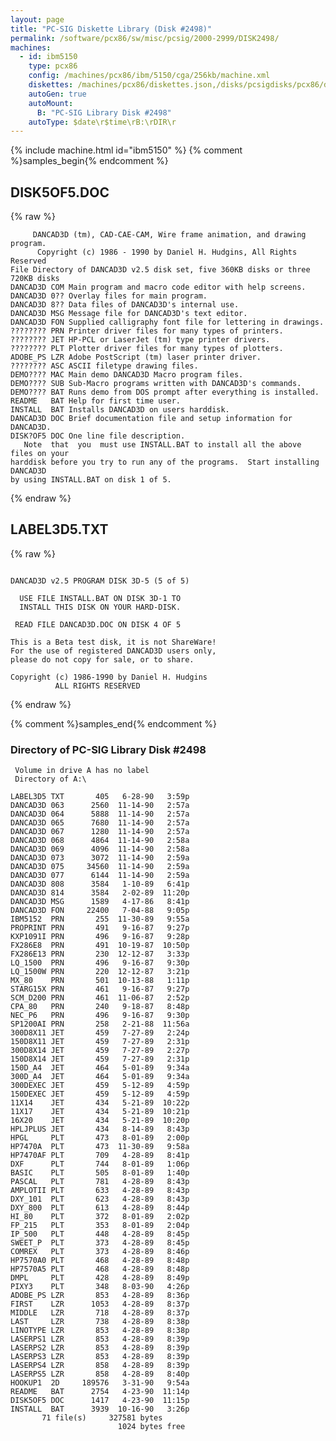 ```yaml
---
layout: page
title: "PC-SIG Diskette Library (Disk #2498)"
permalink: /software/pcx86/sw/misc/pcsig/2000-2999/DISK2498/
machines:
  - id: ibm5150
    type: pcx86
    config: /machines/pcx86/ibm/5150/cga/256kb/machine.xml
    diskettes: /machines/pcx86/diskettes.json,/disks/pcsigdisks/pcx86/diskettes.json
    autoGen: true
    autoMount:
      B: "PC-SIG Library Disk #2498"
    autoType: $date\r$time\rB:\rDIR\r
---
```


{% include machine.html id="ibm5150" %}
{% comment %}samples_begin{% endcomment %}

## DISK5OF5.DOC

{% raw %}
```
     DANCAD3D (tm), CAD-CAE-CAM, Wire frame animation, and drawing program.
      Copyright (c) 1986 - 1990 by Daniel H. Hudgins, All Rights Reserved
File Directory of DANCAD3D v2.5 disk set, five 360KB disks or three 720KB disks
DANCAD3D COM Main program and macro code editor with help screens.
DANCAD3D 0?? Overlay files for main program.
DANCAD3D 8?? Data files of DANCAD3D's internal use.
DANCAD3D MSG Message file for DANCAD3D's text editor.
DANCAD3D FON Supplied calligraphy font file for lettering in drawings.
???????? PRN Printer driver files for many types of printers.
???????? JET HP-PCL or LaserJet (tm) type printer drivers.
???????? PLT Plotter driver files for many types of plotters.
ADOBE_PS LZR Adobe PostScript (tm) laser printer driver.
???????? ASC ASCII filetype drawing files.
DEMO???? MAC Main demo DANCAD3D Macro program files. 
DEMO???? SUB Sub-Macro programs written with DANCAD3D's commands.
DEMO???? BAT Runs demo from DOS prompt after everything is installed.
README   BAT Help for first time user.
INSTALL  BAT Installs DANCAD3D on users harddisk.
DANCAD3D DOC Brief documentation file and setup information for DANCAD3D.
DISK?OF5 DOC One line file description.
   Note  that  you  must use INSTALL.BAT to install all the above files on your
harddisk before you try to run any of the programs.  Start installing  DANCAD3D
by using INSTALL.BAT on disk 1 of 5.  
```
{% endraw %}

## LABEL3D5.TXT

{% raw %}
```

DANCAD3D v2.5 PROGRAM DISK 3D-5 (5 of 5)      

  USE FILE INSTALL.BAT ON DISK 3D-1 TO
  INSTALL THIS DISK ON YOUR HARD-DISK. 

 READ FILE DANCAD3D.DOC ON DISK 4 OF 5

This is a Beta test disk, it is not ShareWare!
For the use of registered DANCAD3D users only, 
please do not copy for sale, or to share.

Copyright (c) 1986-1990 by Daniel H. Hudgins
          ALL RIGHTS RESERVED       

```
{% endraw %}

{% comment %}samples_end{% endcomment %}

### Directory of PC-SIG Library Disk #2498

     Volume in drive A has no label
     Directory of A:\

    LABEL3D5 TXT       405   6-28-90   3:59p
    DANCAD3D 063      2560  11-14-90   2:57a
    DANCAD3D 064      5888  11-14-90   2:57a
    DANCAD3D 065      7680  11-14-90   2:57a
    DANCAD3D 067      1280  11-14-90   2:57a
    DANCAD3D 068      4864  11-14-90   2:58a
    DANCAD3D 069      4096  11-14-90   2:58a
    DANCAD3D 073      3072  11-14-90   2:59a
    DANCAD3D 075     34560  11-14-90   2:59a
    DANCAD3D 077      6144  11-14-90   2:59a
    DANCAD3D 808      3584   1-10-89   6:41p
    DANCAD3D 814      3584   2-02-89  11:20p
    DANCAD3D MSG      1589   4-17-86   8:41p
    DANCAD3D FON     22400   7-04-88   9:05p
    IBM5152  PRN       255  11-30-89   9:55a
    PROPRINT PRN       491   9-16-87   9:27p
    KXP1091I PRN       496   9-16-87   9:28p
    FX286E8  PRN       491  10-19-87  10:50p
    FX286E13 PRN       230  12-12-87   3:33p
    LQ_1500  PRN       496   9-16-87   9:30p
    LQ_1500W PRN       220  12-12-87   3:21p
    MX_80    PRN       501  10-13-88   1:11p
    STARG15X PRN       461   9-16-87   9:27p
    SCM_D200 PRN       461  11-06-87   2:52p
    CPA_80   PRN       240   9-18-87   8:48p
    NEC_P6   PRN       496   9-16-87   9:30p
    SP1200AI PRN       258   2-21-88  11:56a
    300D8X11 JET       459   7-27-89   2:24p
    150D8X11 JET       459   7-27-89   2:31p
    300D8X14 JET       459   7-27-89   2:27p
    150D8X14 JET       459   7-27-89   2:31p
    150D_A4  JET       464   5-01-89   9:34a
    300D_A4  JET       464   5-01-89   9:34a
    300DEXEC JET       459   5-12-89   4:59p
    150DEXEC JET       459   5-12-89   4:59p
    11X14    JET       434   5-21-89  10:22p
    11X17    JET       434   5-21-89  10:21p
    16X20    JET       434   5-21-89  10:20p
    HPLJPLUS JET       434   8-14-89   8:43p
    HPGL     PLT       473   8-01-89   2:00p
    HP7470A  PLT       473  11-30-89   9:58a
    HP7470AF PLT       709   4-28-89   8:41p
    DXF      PLT       744   8-01-89   1:06p
    BASIC    PLT       505   8-01-89   1:40p
    PASCAL   PLT       781   4-28-89   8:43p
    AMPLOTII PLT       633   4-28-89   8:43p
    DXY_101  PLT       623   4-28-89   8:43p
    DXY_800  PLT       613   4-28-89   8:44p
    HI_80    PLT       372   8-01-89   2:02p
    FP_215   PLT       353   8-01-89   2:04p
    IP_500   PLT       448   4-28-89   8:45p
    SWEET_P  PLT       373   4-28-89   8:45p
    COMREX   PLT       373   4-28-89   8:46p
    HP7570A0 PLT       468   4-28-89   8:48p
    HP7570A5 PLT       468   4-28-89   8:48p
    DMPL     PLT       428   4-28-89   8:49p
    PIXY3    PLT       348   8-03-90   4:26p
    ADOBE_PS LZR       853   4-28-89   8:36p
    FIRST    LZR      1053   4-28-89   8:37p
    MIDDLE   LZR       718   4-28-89   8:37p
    LAST     LZR       738   4-28-89   8:38p
    LINOTYPE LZR       853   4-28-89   8:38p
    LASERPS1 LZR       853   4-28-89   8:39p
    LASERPS2 LZR       853   4-28-89   8:39p
    LASERPS3 LZR       853   4-28-89   8:39p
    LASERPS4 LZR       858   4-28-89   8:39p
    LASERPS5 LZR       858   4-28-89   8:40p
    HOOKUP1  2D     189576   3-31-90   9:54a
    README   BAT      2754   4-23-90  11:14p
    DISK5OF5 DOC      1417   4-23-90  11:15p
    INSTALL  BAT      3939  10-16-90   3:26p
           71 file(s)     327581 bytes
                            1024 bytes free

